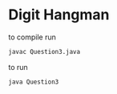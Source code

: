 # Digit Hangman
to compile run
```bash 
javac Question3.java
```
to run
```bash 
java Question3
```
